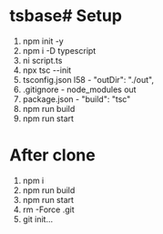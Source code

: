 # tsbase# Setup

1. npm init -y
2. npm i -D typescript
3. ni script.ts
4. npx tsc --init
5. tsconfig.json l58 - "outDir": "./out",
6. .gitignore - node_modules out
7. package.json - "build": "tsc"
8. npm run build
9. npm run start

# After clone

1. npm i
2. npm run build
3. npm run start
4. rm -Force .git
5. git init...
